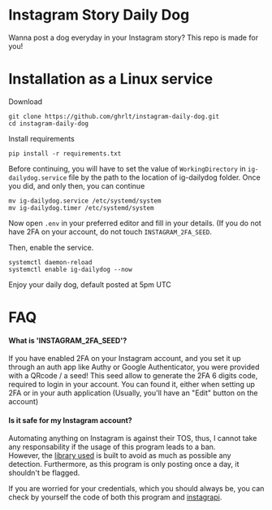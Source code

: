 # Instagram Story Daily Dog
Wanna post a dog everyday in your Instagram story? This repo is made for you!


# Installation as a Linux service
Download
```
git clone https://github.com/ghrlt/instagram-daily-dog.git
cd instagram-daily-dog
```

Install requirements
```
pip install -r requirements.txt
```

Before continuing, you will have to set the value of `WorkingDirectory` in `ig-dailydog.service` file by the path to the location of ig-dailydog folder.
Once you did, and only then, you can continue
```
mv ig-dailydog.service /etc/systemd/system
mv ig-dailydog.timer /etc/systemd/system
```

Now open `.env` in your preferred editor and fill in your details. (If you do not have 2FA on your account, do not touch `INSTAGRAM_2FA_SEED`.

Then, enable the service.
```
systemctl daemon-reload
systemctl enable ig-dailydog --now
```
Enjoy your daily dog, default posted at 5pm UTC

# FAQ

#### What is 'INSTAGRAM_2FA_SEED'?
If you have enabled 2FA on your Instagram account, and you set it up through an auth app like Authy or Google Authenticator, you were provided with a QRcode / a seed! 
This seed allow to generate the 2FA 6 digits code, required to login in your account. You can found it, either when setting up 2FA or in your auth application (Usually, you'll have an "Edit" button on the account)

#### Is it safe for my Instagram account?
Automating anything on Instagram is against their TOS, thus, I cannot take any responsability if the usage of this program leads to a ban.
<br>
However, the [library used](https://github.com/adw0rd/instagrapi) is built to avoid as much as possible any detection. Furthermore, as this program is only posting once a day, it shouldn't be flagged.


If you are worried for your credentials, which you should always be, you can check by yourself the code of both this program and [instagrapi](https://github.com/ghrlt/instagram-daily-dog).
